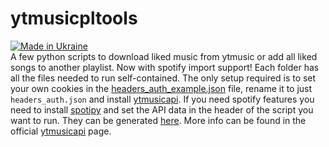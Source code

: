 # ytmusicpltools
[![Made in Ukraine](https://img.shields.io/badge/made_in-ukraine-ffd700.svg?labelColor=0057b7)](https://vshymanskyy.github.io/StandWithUkraine)
</br>
A few python scripts to download liked music from ytmusic or add all liked songs to another playlist. Now with spotify import support!
Each folder has all the files needed to run self-contained.
The only setup required is to set your own cookies in the [headers_auth_example.json](../main/headers_auth_example.json) file, rename it to just `headers_auth.json` and install [ytmusicapi](https://github.com/sigma67/ytmusicapi).
If you need spotify features you need to install [spotipy](https://github.com/spotipy-dev/spotipy) and set the API data in the header of the script you want to run. They can be generated [here](https://developer.spotify.com/dashboard).
More info can be found in the official [ytmusicapi](https://github.com/sigma67/ytmusicapi) page.
